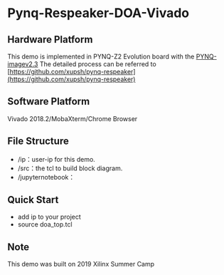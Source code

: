 # Pynq-Respeaker-DOA-Vivado
## Hardware Platform
This demo is implemented in PYNQ-Z2 Evolution board with the [PYNQ-imagev2.3](www.pynq.io/board)
The detailed process can be referred to [https://github.com/xupsh/pynq-respeaker](https://github.com/xupsh/pynq-respeaker)
## Software Platform
Vivado 2018.2/MobaXterm/Chrome Browser
## File Structure
- /ip：user-ip for this demo.
- /src：the tcl to build block diagram.
- /jupyternotebook：
## Quick Start
- add ip to your project
- source doa_top.tcl
## Note
This demo was built on 2019 Xilinx Summer Camp
